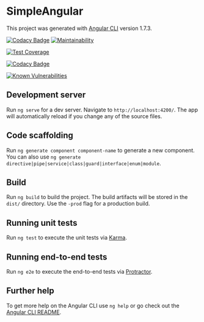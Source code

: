 
# SimpleAngular

This project was generated with [Angular CLI](https://github.com/angular/angular-cli) version 1.7.3.

[![Codacy Badge](https://api.codacy.com/project/badge/Grade/b09472ca81154b01beb6accd942c6354)](https://app.codacy.com/app/jbrach/angular-basics?utm_source=github.com&utm_medium=referral&utm_content=jbrach/angular-basics&utm_campaign=badger)
[![Maintainability](https://api.codeclimate.com/v1/badges/6c51f1e73bd9913f1c88/maintainability)](https://codeclimate.com/github/jbrach/angular-basics/maintainability)

[![Test Coverage](https://api.codeclimate.com/v1/badges/6c51f1e73bd9913f1c88/test_coverage)](https://codeclimate.com/github/jbrach/angular-basics/test_coverage)

[![Codacy Badge](https://api.codacy.com/project/badge/Grade/10df463d3c4c49d5aecc6257bd1377b0)](https://www.codacy.com/app/jbrach/angular-basics?utm_source=github.com&amp;utm_medium=referral&amp;utm_content=jbrach/angular-basics&amp;utm_campaign=Badge_Grade)  

[![Known Vulnerabilities](https://snyk.io/test/github/jbrach/angular-basics/5e12201b2e985e3f320f59ba4a18fe6c58f0614a/badge.svg?targetFile=package.json)](https://snyk.io/test/github/jbrach/angular-basics/5e12201b2e985e3f320f59ba4a18fe6c58f0614a?targetFile=package.json)


## Development server

Run `ng serve` for a dev server. Navigate to `http://localhost:4200/`. The app will automatically reload if you change any of the source files.

## Code scaffolding

Run `ng generate component component-name` to generate a new component. You can also use `ng generate directive|pipe|service|class|guard|interface|enum|module`.

## Build

Run `ng build` to build the project. The build artifacts will be stored in the `dist/` directory. Use the `-prod` flag for a production build.

## Running unit tests

Run `ng test` to execute the unit tests via [Karma](https://karma-runner.github.io).

## Running end-to-end tests

Run `ng e2e` to execute the end-to-end tests via [Protractor](http://www.protractortest.org/).

## Further help

To get more help on the Angular CLI use `ng help` or go check out the [Angular CLI README](https://github.com/angular/angular-cli/blob/master/README.md).
